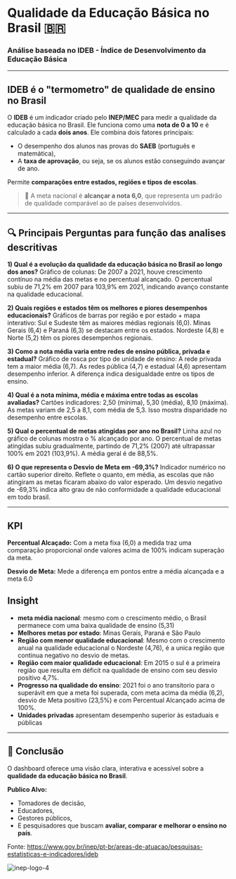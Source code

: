 # Qualidade da Educação Básica no Brasil 🇧🇷

### Análise baseada no IDEB - Índice de Desenvolvimento da Educação Básica

---
## IDEB é o "termometro" de qualidade de ensino no Brasil

O **IDEB** é um indicador criado pelo **INEP/MEC** para medir a qualidade da educação básica no Brasil. Ele funciona como uma **nota de 0 a 10** e é calculado a cada **dois anos**.
Ele combina dois fatores principais:
- O desempenho dos alunos nas provas do **SAEB** (português e matemática),
- A **taxa de aprovação**, ou seja, se os alunos estão conseguindo avançar de ano.

Permite **comparações entre estados, regiões e tipos de escolas**.

> 🎯 A meta nacional é **alcançar a nota 6,0**, que representa um padrão de qualidade comparável ao de países desenvolvidos.

---

## 🔍 Principais Perguntas para função das analises descritivas

**1) Qual é a evolução da qualidade da educação básica no Brasil ao longo dos anos?**
Gráfico de colunas: De 2007 a 2021, houve crescimento contínuo na média das metas e no percentual alcançado. O percentual subiu de 71,2% em 2007 para 103,9% em 2021, indicando avanço constante na qualidade educacional.

**2) Quais regiões e estados têm os melhores e piores desempenhos educacionais?**
Gráficos de barras por região e por estado + mapa interativo:
Sul e Sudeste têm as maiores médias regionais (6,0). Minas Gerais (6,4) e Paraná (6,3) se destacam entre os estados. Nordeste (4,8) e Norte (5,2) têm os piores desempenhos regionais.

**3) Como a nota média varia entre redes de ensino pública, privada e estadual?**
Gráfico de rosca por tipo de unidade de ensino:
A rede privada tem a maior média (6,7). As redes pública (4,7) e estadual (4,6) apresentam desempenho inferior. A diferença indica desigualdade entre os tipos de ensino.

**4) Qual é a nota mínima, média e máxima entre todas as escolas avaliadas?**
Cartões indicadores: 2,50 (mínima), 5,30 (média), 8,10 (máxima).
As metas variam de 2,5 a 8,1, com média de 5,3. Isso mostra disparidade no desempenho entre escolas.

**5) Qual o percentual de metas atingidas por ano no Brasil?**
Linha azul no gráfico de colunas mostra o % alcançado por ano.
O percentual de metas atingidas subiu gradualmente, partindo de 71,2% (2007) até ultrapassar 100% em 2021 (103,9%). A média geral é de 88,5%.

**6) O que representa o Desvio de Meta em -69,3%?**
Indicador numérico no cartão superior direito.
Reflete o quanto, em média, as escolas que não atingiram as metas ficaram abaixo do valor esperado. Um desvio negativo de -69,3% indica alto grau de não conformidade a qualidade educacional em todo brasil.

---

 ## KPI
 **Percentual Alcaçado:** Com a meta fixa (6,0) a medida traz uma comparação proporcional onde valores acima de 100% indicam superação da meta.
 
  **Desvio de Meta:** Mede a diferença em pontos entre a média alcançada e a meta 6.0

## Insight

-  **meta média nacional**: mesmo com o crescimento médio, o Brasil permanece com uma baixa qualidade de ensino (5,31)
-  **Melhores metas por estado**: Minas Gerais, Paraná e São Paulo
-  **Região com  menor qualidade educacional**: Mesmo com o crescimento anual na qualidade educacional o Nordeste (4,76), é a unica região que continua negativo no desvio de metas.
-  **Região com  maior qualidade educacional**: Em 2015 o sul é a primeira região que resulta em déficit na qualidade de ensino com seu desvio positivo 4,7%.
-  **Progresso na qualidade do ensino**: 2021 foi o ano transitorio para o superávit em que a meta foi superada, com meta acima da média (6,2), desvio de Meta positivo (23,5%) e com Percentual Alcançado acima de 100%.
-  **Unidades privadas** apresentam desempenho superior às estaduais e públicas

---

## 📌 Conclusão

O dashboard oferece uma visão clara, interativa e acessível sobre a **qualidade da educação básica no Brasil**.

**Publico Alvo:**

- Tomadores de decisão,
- Educadores,
- Gestores públicos,
- E pesquisadores que buscam **avaliar, comparar e melhorar o ensino no país**.

Fonte: https://www.gov.br/inep/pt-br/areas-de-atuacao/pesquisas-estatisticas-e-indicadores/ideb

![inep-logo-4](https://github.com/user-attachments/assets/39ec4add-443a-4f54-9a2f-f7d157e6c78a)
